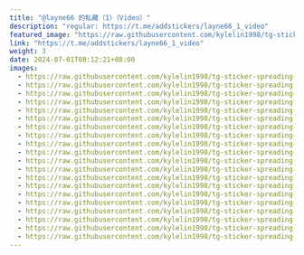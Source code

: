 ```yaml
---
title: "@layne66 的私藏（1）（Video）"
description: "regular: https://t.me/addstickers/layne66_1_video"
featured_image: "https://raw.githubusercontent.com/kylelin1998/tg-sticker-spreading-worldwide-images/main/img/44939572-2338-47c8-b5d9-ff4ee1b78f7c.jpg"
link: "https://t.me/addstickers/layne66_1_video"
weight: 3
date: 2024-07-01T08:12:21+08:00
images:
  - https://raw.githubusercontent.com/kylelin1998/tg-sticker-spreading-worldwide-images/main/img/44939572-2338-47c8-b5d9-ff4ee1b78f7c.jpg
  - https://raw.githubusercontent.com/kylelin1998/tg-sticker-spreading-worldwide-images/main/img/bdfcdb27-ebfb-4aab-8f28-2543c2fbbf80.jpg
  - https://raw.githubusercontent.com/kylelin1998/tg-sticker-spreading-worldwide-images/main/img/dcd0461e-a734-49fe-a84d-ee08d004f779.jpg
  - https://raw.githubusercontent.com/kylelin1998/tg-sticker-spreading-worldwide-images/main/img/4a3de951-f179-4993-b9c3-f636c4c34f3c.jpg
  - https://raw.githubusercontent.com/kylelin1998/tg-sticker-spreading-worldwide-images/main/img/e1164b49-2118-4104-9197-586a3d9da0f6.jpg
  - https://raw.githubusercontent.com/kylelin1998/tg-sticker-spreading-worldwide-images/main/img/720f3b51-6313-42a0-b3b2-612ced3870d1.jpg
  - https://raw.githubusercontent.com/kylelin1998/tg-sticker-spreading-worldwide-images/main/img/29108bb6-4e45-4f7d-8eba-20d214602ecb.jpg
  - https://raw.githubusercontent.com/kylelin1998/tg-sticker-spreading-worldwide-images/main/img/7d5951f9-3e0d-480a-9122-26e18f9bec4a.jpg
  - https://raw.githubusercontent.com/kylelin1998/tg-sticker-spreading-worldwide-images/main/img/2dd2548a-4278-45ff-afe0-23dd204c53d2.jpg
  - https://raw.githubusercontent.com/kylelin1998/tg-sticker-spreading-worldwide-images/main/img/6090982e-96a4-4e26-b54f-0c706736281f.jpg
  - https://raw.githubusercontent.com/kylelin1998/tg-sticker-spreading-worldwide-images/main/img/52099ee8-4375-4696-a661-e55bd18e5e16.jpg
  - https://raw.githubusercontent.com/kylelin1998/tg-sticker-spreading-worldwide-images/main/img/ccf59c8f-afd7-418c-b5eb-b9c20d268fce.jpg
  - https://raw.githubusercontent.com/kylelin1998/tg-sticker-spreading-worldwide-images/main/img/e255ee1b-56db-42a8-8165-7eb3ec8f317f.jpg
  - https://raw.githubusercontent.com/kylelin1998/tg-sticker-spreading-worldwide-images/main/img/25281e0d-a81d-4cf0-9bb9-3ac3dcdf2224.jpg
  - https://raw.githubusercontent.com/kylelin1998/tg-sticker-spreading-worldwide-images/main/img/276fb80d-ca3f-4dc2-aab4-42924d310c05.jpg
  - https://raw.githubusercontent.com/kylelin1998/tg-sticker-spreading-worldwide-images/main/img/04f4f92a-8946-4d4a-ba7a-91b0ff009e37.jpg
  - https://raw.githubusercontent.com/kylelin1998/tg-sticker-spreading-worldwide-images/main/img/6298757b-4ae9-4ca6-aade-ab045e91d3f5.jpg
  - https://raw.githubusercontent.com/kylelin1998/tg-sticker-spreading-worldwide-images/main/img/c45a4a56-906c-493f-b887-fe84b1f5b0cb.jpg
  - https://raw.githubusercontent.com/kylelin1998/tg-sticker-spreading-worldwide-images/main/img/fd669650-01b8-46c7-a5da-edfae4886e38.jpg
  - https://raw.githubusercontent.com/kylelin1998/tg-sticker-spreading-worldwide-images/main/img/695b6a34-ff39-4b70-840d-2413816e8e55.jpg
---
```

